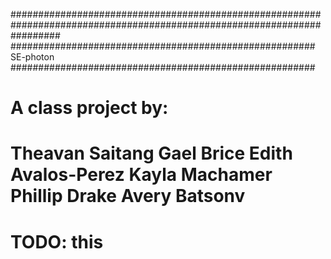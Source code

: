#########################################################################################################################
####################################################### SE-photon #######################################################
#
# A class project by:
#       Theavan Saitang     Gael Brice     Edith Avalos-Perez     Kayla Machamer     Phillip Drake     Avery Batsonv 
#
#
# TODO: this
#

